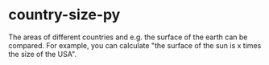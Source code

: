 # country-size-py
 The areas of different countries and e.g. the surface of the earth can be compared. For example, you can calculate "the surface of the sun is x times the size of the USA".
